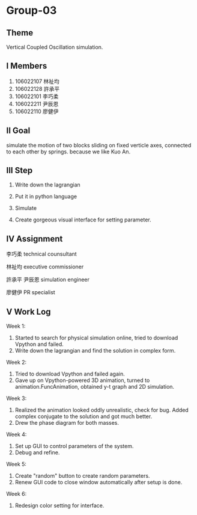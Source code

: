 # Group-03

## Theme
Vertical Coupled Oscillation simulation.


## I Members
1. 106022107 林祉均
2. 106022128 許承平
3. 106022101 李巧柔
4. 106022211 尹辰恩
5. 106022110 廖健伊


## II Goal
simulate the motion of two blocks sliding on fixed verticle axes, connected to each other by springs. because we like Kuo An.

## III Step
1. Write down the lagrangian

2. Put it in python language

3. Simulate

4. Create gorgeous visual interface for setting parameter.

## IV Assignment

 李巧柔 technical counsultant
 
 林祉均 executive commissioner
 
 許承平 尹辰恩 simulation engineer
 
 廖健伊 PR specialist
 
## V Work Log

 Week 1:
   1. Started to search for physical simulation online, tried to download Vpython and failed.
   2. Write down the lagrangian and find the solution in complex form.
   
 Week 2:
   1. Tried to download Vpython and failed again.
   2. Gave up on Vpython-powered 3D animation, turned to animation.FuncAnimation, obtained y-t graph and 2D simulation.
   
 Week 3:
   1. Realized the animation looked oddly unrealistic, check for bug. Added complex conjugate to the solution and got much better. 
   2. Drew the phase diagram for both masses.
   
 Week 4:
   1. Set up GUI to control parameters of the system.
   2. Debug and refine.
   
 Week 5:
   1. Create "random" button to create random parameters.
   2. Renew GUI code to close window automatically after setup is done.
   
 Week 6:
   1. Redesign color setting for interface.
   
 
 
